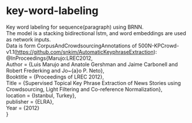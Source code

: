 # key-word-labeling
Key word labeling for sequence(paragraph) using BRNN.    
The model is a stacking bidirectional lstm, and word embeddings are used as network inputs.    
Data is form CorpusAndCrowdsourcingAnnotations of 500N-KPCrowd-v1.1(https://github.com/snkim/AutomaticKeyphraseExtraction):    
@InProceedings{Marujo:LREC2012,    
	Author = {Luis Marujo and Anatole Gershman and Jaime Carbonell and Robert Frederking and Jo\~{a}o P. Neto},    
	Booktitle = {Proceedings of LREC 2012},    
	Title = {Supervised Topical Key Phrase Extraction of News Stories using Crowdsourcing, Light Filtering and Co-reference Normalization},    
	location = {Istanbul, Turkey},    
	publisher = {ELRA},    
	Year = {2012}    
}     
